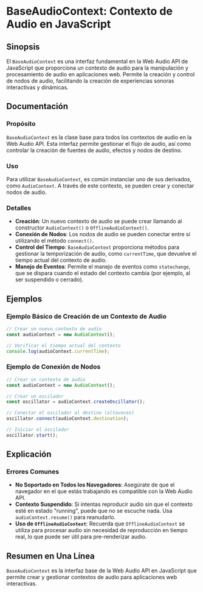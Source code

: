 <!--
Meta Description: # BaseAudioContext: Contexto de Audio en JavaScript ## Sinopsis El `BaseAudioContext` es una interfaz fundamental en la Web Audio API de JavaScript qu...
Meta Keywords: audio, contexto, que, audiocontext, para
-->

# BaseAudioContext: Contexto de Audio en JavaScript

## Sinopsis
El `BaseAudioContext` es una interfaz fundamental en la Web Audio API de JavaScript que proporciona un contexto de audio para la manipulación y procesamiento de audio en aplicaciones web. Permite la creación y control de nodos de audio, facilitando la creación de experiencias sonoras interactivas y dinámicas.

## Documentación
### Propósito
`BaseAudioContext` es la clase base para todos los contextos de audio en la Web Audio API. Esta interfaz permite gestionar el flujo de audio, así como controlar la creación de fuentes de audio, efectos y nodos de destino.

### Uso
Para utilizar `BaseAudioContext`, es común instanciar uno de sus derivados, como `AudioContext`. A través de este contexto, se pueden crear y conectar nodos de audio.

### Detalles
- **Creación**: Un nuevo contexto de audio se puede crear llamando al constructor `AudioContext()` o `OfflineAudioContext()`.
- **Conexión de Nodos**: Los nodos de audio se pueden conectar entre sí utilizando el método `connect()`.
- **Control del Tiempo**: `BaseAudioContext` proporciona métodos para gestionar la temporización de audio, como `currentTime`, que devuelve el tiempo actual del contexto de audio.
- **Manejo de Eventos**: Permite el manejo de eventos como `statechange`, que se dispara cuando el estado del contexto cambia (por ejemplo, al ser suspendido o cerrado).

## Ejemplos
### Ejemplo Básico de Creación de un Contexto de Audio
```javascript
// Crear un nuevo contexto de audio
const audioContext = new AudioContext();

// Verificar el tiempo actual del contexto
console.log(audioContext.currentTime);
```

### Ejemplo de Conexión de Nodos
```javascript
// Crear un contexto de audio
const audioContext = new AudioContext();

// Crear un oscilador
const oscillator = audioContext.createOscillator();

// Conectar el oscilador al destino (altavoces)
oscillator.connect(audioContext.destination);

// Iniciar el oscilador
oscillator.start();
```

## Explicación
### Errores Comunes
- **No Soportado en Todos los Navegadores**: Asegúrate de que el navegador en el que estás trabajando es compatible con la Web Audio API.
- **Contexto Suspendido**: Si intentas reproducir audio sin que el contexto esté en estado "running", puede que no se escuche nada. Usa `audioContext.resume()` para reanudarlo.
- **Uso de `OfflineAudioContext`**: Recuerda que `OfflineAudioContext` se utiliza para procesar audio sin necesidad de reproducción en tiempo real, lo que puede ser útil para pre-renderizar audio.

## Resumen en Una Línea
`BaseAudioContext` es la interfaz base de la Web Audio API en JavaScript que permite crear y gestionar contextos de audio para aplicaciones web interactivas.